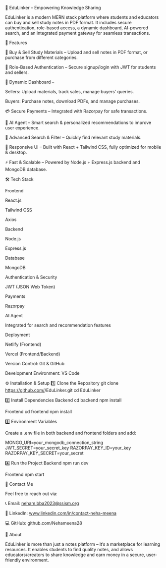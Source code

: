 📘 EduLinker – Empowering Knowledge Sharing

EduLinker is a modern MERN stack platform where students and educators can buy and sell study notes in PDF format.
It includes secure authentication, role-based access, a dynamic dashboard, AI-powered search, and an integrated payment gateway for seamless transactions.

🚀 Features

🛒 Buy & Sell Study Materials – Upload and sell notes in PDF format, or purchase from different categories.

🔐 Role-Based Authentication – Secure signup/login with JWT for students and sellers.

📂 Dynamic Dashboard –

Sellers: Upload materials, track sales, manage buyers' queries.

Buyers: Purchase notes, download PDFs, and manage purchases.

💳 Secure Payments – Integrated with Razorpay for safe transactions.

🤖 AI Agent – Smart search & personalized recommendations to improve user experience.

🔎 Advanced Search & Filter – Quickly find relevant study materials.

📱 Responsive UI – Built with React + Tailwind CSS, fully optimized for mobile & desktop.

⚡ Fast & Scalable – Powered by Node.js + Express.js backend and MongoDB database.

🛠️ Tech Stack

Frontend

React.js

Tailwind CSS

Axios

Backend

Node.js

Express.js

Database

MongoDB

Authentication & Security

JWT (JSON Web Token)

Payments

Razorpay

AI Agent

Integrated for search and recommendation features

Deployment

Netlify (Frontend)

Vercel (Frontend/Backend)

Version Control: Git & GitHub

Development Environment: VS Code

⚙️ Installation & Setup
1️⃣ Clone the Repository
git clone https://github.com/<your-username>/EduLinker.git
cd EduLinker

2️⃣ Install Dependencies
Backend
cd backend
npm install

Frontend
cd frontend
npm install

3️⃣ Environment Variables

Create a .env file in both backend and frontend folders and add:

MONGO_URI=your_mongodb_connection_string
JWT_SECRET=your_secret_key
RAZORPAY_KEY_ID=your_key
RAZORPAY_KEY_SECRET=your_secret

4️⃣ Run the Project
Backend
npm run dev

Frontend
npm start

📧 Contact Me

Feel free to reach out via:

📞 Email: neham.bba2023@ssism.org

💼 LinkedIn: www.linkedin.com/in/contact-neha-meena

💻 GitHub: github.com/Nehameena28

📖 About

EduLinker is more than just a notes platform – it’s a marketplace for learning resources.
It enables students to find quality notes, and allows educators/creators to share knowledge and earn money in a secure, user-friendly environment.
